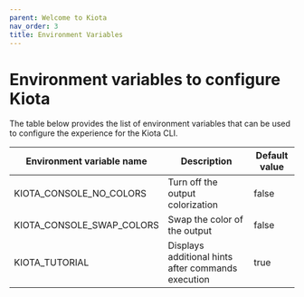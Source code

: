```yaml
---
parent: Welcome to Kiota
nav_order: 3
title: Environment Variables
---
```


# Environment variables to configure Kiota

The table below provides the list of environment variables that can be used to configure the experience for the Kiota CLI.

| Environment variable name | Description | Default value |
|---|---|---|
| KIOTA_CONSOLE_NO_COLORS | Turn off the output colorization | false |
| KIOTA_CONSOLE_SWAP_COLORS | Swap the color of the output | false |
| KIOTA_TUTORIAL | Displays additional hints after commands execution | true |

